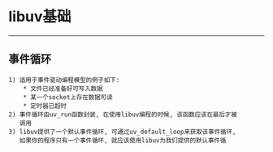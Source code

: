 # **libuv基础** #
***


## **事件循环** ##
    1) 适用于事件驱动编程模型的例子如下:
        * 文件已经准备好可写入数据
        * 某一个socket上存在数据可读
        * 定时器已超时
    2) 事件循环由uv_run函数封装, 在使用libuv编程的时候, 该函数应该在最后才被
       调用
    3) libuv提供了一个默认事件循环, 可通过uv_default_loop来获取该事件循环, 
       如果你的程序只有一个事件循环, 就应该使用libuv为我们提供的默认事件循
